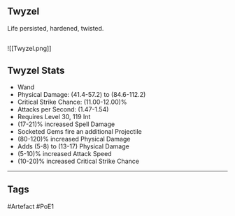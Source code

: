 ## Twyzel
Life persisted,
hardened, twisted.
##
![[Twyzel.png]]
## Twyzel Stats
- Wand
- Physical Damage: (41.4-57.2) to (84.6-112.2)
- Critical Strike Chance: (11.00-12.00)%
- Attacks per Second: (1.47-1.54)
- Requires Level 30, 119 Int
- (17-21)% increased Spell Damage
- Socketed Gems fire an additional Projectile
- (80-120)% increased Physical Damage
- Adds (5-8) to (13-17) Physical Damage
- (5-10)% increased Attack Speed
- (10-20)% increased Critical Strike Chance


---
## Tags
#Artefact
#PoE1